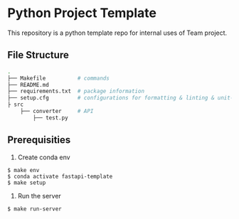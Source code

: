 # Python Project Template
This repository is a python template repo for internal uses of Team project.

## File Structure
```bash
.
├── Makefile          # commands
├── README.md
├── requirements.txt  # package information
├── setup.cfg         # configurations for formatting & linting & unit-test
├ src
    ├── converter     # API 
        ├── test.py
```
## Prerequisities
1. Create conda env
```
$ make env
$ conda activate fastapi-template
$ make setup
```

1. Run the server
```
$ make run-server
```